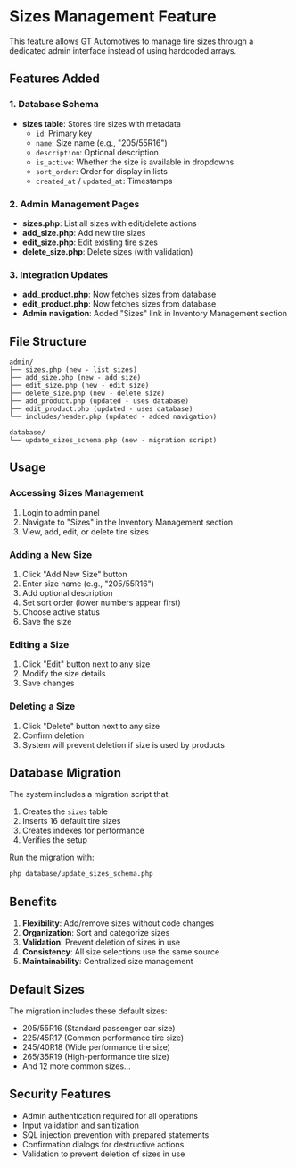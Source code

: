 # Sizes Management Feature

This feature allows GT Automotives to manage tire sizes through a dedicated admin interface instead of using hardcoded arrays.

## Features Added

### 1. Database Schema

- **sizes table**: Stores tire sizes with metadata
  - `id`: Primary key
  - `name`: Size name (e.g., "205/55R16")
  - `description`: Optional description
  - `is_active`: Whether the size is available in dropdowns
  - `sort_order`: Order for display in lists
  - `created_at` / `updated_at`: Timestamps

### 2. Admin Management Pages

- **sizes.php**: List all sizes with edit/delete actions
- **add_size.php**: Add new tire sizes
- **edit_size.php**: Edit existing tire sizes
- **delete_size.php**: Delete sizes (with validation)

### 3. Integration Updates

- **add_product.php**: Now fetches sizes from database
- **edit_product.php**: Now fetches sizes from database
- **Admin navigation**: Added "Sizes" link in Inventory Management section

## File Structure

```
admin/
├── sizes.php (new - list sizes)
├── add_size.php (new - add size)
├── edit_size.php (new - edit size)
├── delete_size.php (new - delete size)
├── add_product.php (updated - uses database)
├── edit_product.php (updated - uses database)
└── includes/header.php (updated - added navigation)

database/
└── update_sizes_schema.php (new - migration script)
```

## Usage

### Accessing Sizes Management

1. Login to admin panel
2. Navigate to "Sizes" in the Inventory Management section
3. View, add, edit, or delete tire sizes

### Adding a New Size

1. Click "Add New Size" button
2. Enter size name (e.g., "205/55R16")
3. Add optional description
4. Set sort order (lower numbers appear first)
5. Choose active status
6. Save the size

### Editing a Size

1. Click "Edit" button next to any size
2. Modify the size details
3. Save changes

### Deleting a Size

1. Click "Delete" button next to any size
2. Confirm deletion
3. System will prevent deletion if size is used by products

## Database Migration

The system includes a migration script that:

1. Creates the `sizes` table
2. Inserts 16 default tire sizes
3. Creates indexes for performance
4. Verifies the setup

Run the migration with:

```bash
php database/update_sizes_schema.php
```

## Benefits

1. **Flexibility**: Add/remove sizes without code changes
2. **Organization**: Sort and categorize sizes
3. **Validation**: Prevent deletion of sizes in use
4. **Consistency**: All size selections use the same source
5. **Maintainability**: Centralized size management

## Default Sizes

The migration includes these default sizes:

- 205/55R16 (Standard passenger car size)
- 225/45R17 (Common performance tire size)
- 245/40R18 (Wide performance tire size)
- 265/35R19 (High-performance tire size)
- And 12 more common sizes...

## Security Features

- Admin authentication required for all operations
- Input validation and sanitization
- SQL injection prevention with prepared statements
- Confirmation dialogs for destructive actions
- Validation to prevent deletion of sizes in use

